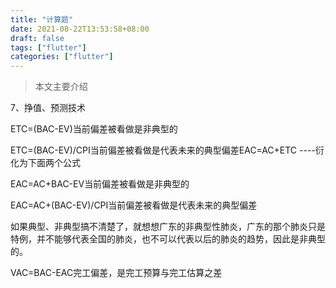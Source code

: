 ```yaml
---
title: "计算题"
date: 2021-08-22T13:53:58+08:00
draft: false
tags: ["flutter"]
categories: ["flutter"]
---
```


> 本文主要介绍

<!--more-->

7、挣值、预测技术


ETC=(BAC-EV)当前偏差被看做是非典型的

ETC=(BAC-EV)/CPI当前偏差被看做是代表未来的典型偏差EAC=AC+ETC ----衍化为下面两个公式

EAC=AC+BAC-EV当前偏差被看做是非典型的

EAC=AC+(BAC-EV)/CPI当前偏差被看做是代表未来的典型偏差

如果典型、非典型搞不清楚了，就想想广东的非典型性肺炎，广东的那个肺炎只是特例，并不能够代表全国的肺炎，也不可以代表以后的肺炎的趋势，因此是非典型的。

VAC=BAC-EAC完工偏差，是完工预算与完工估算之差
